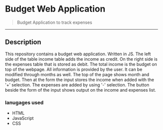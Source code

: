 # Budget Web Application
>Budget Application to track expenses

---
## Description
This repository contains a budget web application. Written in JS. The left side of the table income table adds the income as credit. On the right side is the expenses table that is stored as debit.
The total income is the budget on top of the webpage. All information is provided by the user. It can be modified through months as well. The top of the page shows month and budget.
Then at the form the input stores the income when added with the '+' selection. The expenses are added by using '-' selection. The button beside the form of the input shows output on the income and expenses list.

### lanugages used
- HTML
- JavaScript
- CSS

